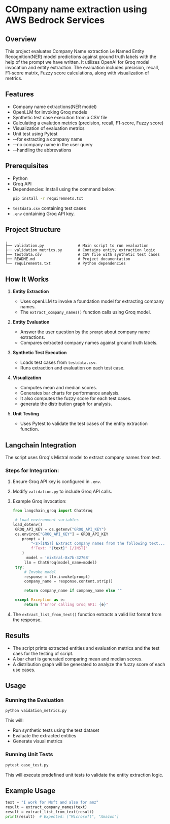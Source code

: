 # COmpany name extraction using AWS Bedrock Services

## Overview
This project evaluates Company Name extraction i.e Named Entity Recognition(NER) model predictions against ground truth labels with the help of the prompt we have written. It utilizes OpenAI for Groq model invocation and entity extraction. The evaluation includes precision, recall, F1-score matrix, Fuzzy score calculations, along with visualization of metrics.

## Features
- Company name extractions(NER model)
- OpenLLM for invoking Groq models
- Synthetic test case execution from a CSV file
- Calculating a evalution metrics (precision, recall, F1-score, Fuzzy score)
- Visualization of evaluation metrics 
- Unit test using Pytest
- --for extracting a company name
- --no company name in the user query
- --handling the abbrevations

## Prerequisites
- Python
- Groq API
- Dependencies: Install using the command below:
  ```sh
  pip install -r requiremnets.txt
  ```
- `testdata.csv` containing test cases
- `.env` containing Groq API key.

## Project Structure
```
.
├── validation.py               # Main script to run evaluation
├── validation_metrics.py       # Contains entity extraction logic
├── testdata.csv                # CSV file with synthetic test cases
├── README.md                   # Project documentation
└── requirements.txt            # Python dependencies
```

## How It Works
1. **Entity Extraction**
   - Uses openLLM to invoke a foundation model for extracting company names.
   - The `extract_company_names()` function calls using Groq model.

2. **Entity Evaluation**
   - Answer the user question by the `prompt` about company name extractions.
   - Compares extracted company names against ground truth labels.

4. **Synthetic Test Execution**
   - Loads test cases from `testdata.csv`.
   - Runs extraction and evaluation on each test case.

5. **Visualization**
   - Computes mean and median scores.
   - Generates bar charts for performance analysis.
   - It also computes the fuzzy score for each test cases.
   - generate the distribution graph for analysis.

6. **Unit Testing**
   - Uses Pytest to validate the test cases of the entity extraction function.

## Langchain Integration
The script uses Groq's Mistral model to extract company names from text. 

### Steps for Integration:
1. Ensure Groq API key is configured in `.env`.
2. Modify `validation.py` to include Groq API calls.
3. Example Groq invocation:
   ```python
   from langchain_groq import ChatGroq

    # Load environment variables
   load_dotenv()
    GROQ_API_KEY = os.getenv("GROQ_API_KEY")
    os.environ["GROQ_API_KEY"] = GROQ_API_KEY
       prompt = (
           "<s>[INST] Extract company names from the following text..."
           f'Text: "{text}" [/INST]'
       )
         model = 'mixtral-8x7b-32768'
        llm = ChatGroq(model_name=model)
    try:
        # Invoke model
        response = llm.invoke(prompt)
        company_name = response.content.strip()

        return company_name if company_name else ""

    except Exception as e:
        return f"Error calling Groq API: {e}"
   ```

4. The `extract_list_from_text()` function extracts a valid list format from the response.

## Results
- The script prints extracted entities and evaluation metrics and the test caes for the testing of script.
- A bar chart is generated comparing mean and median scores.
- A distribution graph will be generated to analyze the fuzzy score of each use cases.

## Usage
### Running the Evaluation
```sh
python vaidation_metrics.py
```
This will:
- Run synthetic tests using the test dataset
- Evaluate the extracted entities
- Generate visual metrics

### Running Unit Tests
```sh
pytest case_test.py
```
This will execute predefined unit tests to validate the entity extraction logic.

## Example Usage
```python
text = "I work for Msft and also for amz"
result = extract_company_names(text)
result = extract_list_from_text(result)
print(result)  # Expected: ["Microsoft", "Amazon"]
```

